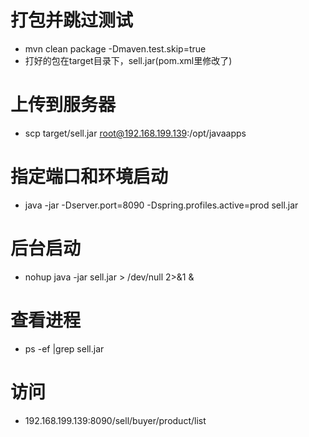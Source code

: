 # 打包并跳过测试
- mvn clean package -Dmaven.test.skip=true
- 打好的包在target目录下，sell.jar(pom.xml里修改了)

# 上传到服务器
- scp target/sell.jar root@192.168.199.139:/opt/javaapps

# 指定端口和环境启动
- java -jar -Dserver.port=8090 -Dspring.profiles.active=prod sell.jar

# 后台启动
- nohup java -jar sell.jar > /dev/null 2>&1 &

# 查看进程
- ps -ef |grep sell.jar

# 访问
- 192.168.199.139:8090/sell/buyer/product/list